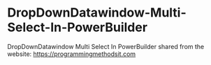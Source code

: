 # DropDownDatawindow-Multi-Select-In-PowerBuilder
DropDownDatawindow Multi Select In PowerBuilder
shared from the website: https://programmingmethodsit.com
